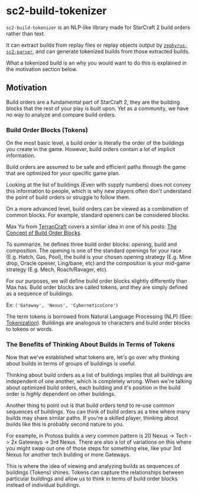 # sc2-build-tokenizer

`sc2-build-tokenizer` is an NLP-like library made for StarCraft 2 build orders rather than text.

It can extract builds from replay files or replay objects output by [`zephyrus-sc2-parser`](https://github.com/ZephyrBlu/zephyrus-sc2-parser), and can generate tokenized builds from those extracted builds.

What a tokenized build is an why you would want to do this is explained in the motivation section below.

## Motivation

Build orders are a fundamental part of StarCraft 2, they are the building blocks that the rest of your play is built upon. Yet as a community, we have no way to analyze and compare build orders.

### Build Order Blocks (Tokens)

On the most basic level, a build order is literally the order of the buildings you create in the game. However, build orders contain a lot of implicit information.

Build orders are assumed to be safe and efficient paths through the game that are optimized for your specific game plan.

Looking at the list of buildings (Even with supply numbers) does not convey this information to people, which is why new players often don't understand the point of build orders or struggle to follow them.

On a more advanced level, build orders can be viewed as a combination of common blocks. For example, standard openers can be considered blocks.

Max Yu from [TerranCraft](https://terrancraft.com/) covers a similar idea in one of his posts: [The Concept of Build Order Blocks](https://terrancraft.com/2019/06/30/the-concept-of-build-order-blocks/).

To summarize, he defines three build order blocks: opening, build and composition. The opening is one of the standard openings for your race (E.g. Hatch, Gas, Pool), the build is your chosen opening strategy (E.g. Mine drop, Oracle opener, Ling/bane, etc) and the composition is your mid-game strategy (E.g. Mech, Roach/Ravager, etc).

For our purposes, we will define build order blocks slightly differently than Max has. Build order blocks are called tokens, and they are simply defined as a sequence of buildings.

Ex: `('Gateway', 'Nexus', 'CyberneticsCore')`

The term tokens is borrowed from Natural Language Processing (NLP) (See: [Tokenization](https://en.wikipedia.org/wiki/Lexical_analysis#Tokenization)). Buildings are analogous to characters and build order blocks to tokens or words.

### The Benefits of Thinking About Builds in Terms of Tokens

Now that we've established what tokens are, let's go over why thinking about builds in terms of groups of buildings is useful.

Thinking about build orders as a list of buildings implies that all buildings are independent of one another, which is completely wrong. When we're talking about optimized build orders, each building and it's position in the build order is *highly* dependent on other buildings.

Another thing to point out is that build orders tend to re-use common sequences of buildings. You can think of build orders as a tree where many builds may share similar paths. If you're a skilled player, thinking about builds like this is probably second nature to you.

For example, in Protoss builds a very common pattern is 20 Nexus -> Tech -> 2x Gateways -> 3rd Nexus. There are also a lot of variations on this where you might swap out one of those steps for something else, like your 3rd Nexus for another tech building or more Gateways.

This is where the idea of viewing and analyzing builds as sequences of buildings (Tokens) shines. Tokens can capture the relationships between particular buildings and allow us to think in terms of build order blocks instead of individual buildings.
